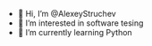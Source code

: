 - 👋 Hi, I’m @AlexeyStruchev
- 👀 I’m interested in software tesing
- 🌱 I’m currently learning Python

<!---
AlexeyStruchev/AlexeyStruchev is a ✨ special ✨ repository because its `README.md` (this file) appears on your GitHub profile.
You can click the Preview link to take a look at your changes.
--->
